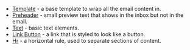 * [Template](email-code/template) - a base template to wrap all the email content in.
* [Preheader](email-code/preheader) - small preview text that shows in the inbox but not in the email.
* [Text](email-code/text) - basic text elements.
* [Link Button](email-code/link-button) - a link that is styled to look like a button.
* [Hr](email-code/hr) - a horizontal rule, used to separate sections of content.
